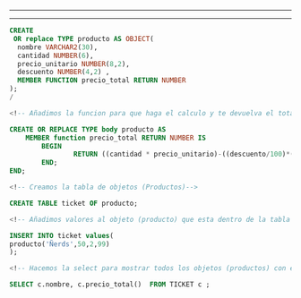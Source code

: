 <!--Participantes Eric, Victor, Alex -->

-------------------------------------------------------------------------------
-------------------------------------------------------------------------------

<!--Creacion del objeto Producto con una funcion que te calcula el precio total en base al precio unitario, la cantidad y el descuento-->
```sql
CREATE
 OR replace TYPE producto AS OBJECT(
  nombre VARCHAR2(30),
  cantidad NUMBER(6),
  precio_unitario NUMBER(8,2),
  descuento NUMBER(4,2) ,
  MEMBER FUNCTION precio_total RETURN NUMBER
);
/

<!-- Añadimos la funcion para que haga el calculo y te devuelva el total-->

CREATE OR REPLACE TYPE body producto AS 
	MEMBER function precio_total RETURN NUMBER IS 
		BEGIN 
				RETURN ((cantidad * precio_unitario)-((descuento/100)*(cantidad * precio_unitario))) ;
		END;
END;

<!-- Creamos la tabla de objetos (Productos)-->

CREATE TABLE ticket OF producto;

<!-- Añadimos valores al objeto (producto) que esta dentro de la tabla ticket-->

INSERT INTO ticket values(
producto('Ñerds',50,2,99)
);

<!-- Hacemos la select para mostrar todos los objetos (productos) con el calculo total-->

SELECT c.nombre, c.precio_total()  FROM TICKET c ;
```




